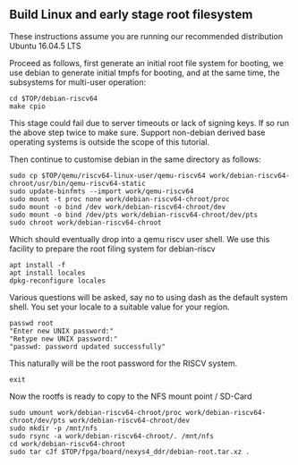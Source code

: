 ## Build Linux and early stage root filesystem

These instructions assume you are running our recommended distribution Ubuntu 16.04.5 LTS

Proceed as follows, first generate an initial root file system for booting, we use debian to generate initial tmpfs for booting,
and at the same time, the subsystems for multi-user operation:

    cd $TOP/debian-riscv64
    make cpio
    
This stage could fail due to server timeouts or lack of signing keys. If so run the above step twice to make sure.
Support non-debian derived base operating systems is outside the scope of this tutorial.

Then continue to customise debian in the same directory as follows:

    sudo cp $TOP/qemu/riscv64-linux-user/qemu-riscv64 work/debian-riscv64-chroot/usr/bin/qemu-riscv64-static
    sudo update-binfmts --import work/qemu-riscv64
    sudo mount -t proc none work/debian-riscv64-chroot/proc
    sudo mount -o bind /dev work/debian-riscv64-chroot/dev
    sudo mount -o bind /dev/pts work/debian-riscv64-chroot/dev/pts
    sudo chroot work/debian-riscv64-chroot

Which should eventually drop into a qemu riscv user shell. We use this facility to prepare the root filing system for debian-riscv

    apt install -f
    apt install locales
    dpkg-reconfigure locales

Various questions will be asked, say no to using dash as the default system shell. You set your locale to a suitable value for your region.

    passwd root
    "Enter new UNIX password:"
    "Retype new UNIX password:" 
    "passwd: password updated successfully"

This naturally will be the root password for the RISCV system.

    exit
    
Now the rootfs is ready to copy to the NFS mount point / SD-Card

    sudo umount work/debian-riscv64-chroot/proc work/debian-riscv64-chroot/dev/pts work/debian-riscv64-chroot/dev
    sudo mkdir -p /mnt/nfs
    sudo rsync -a work/debian-riscv64-chroot/. /mnt/nfs
    cd work/debian-riscv64-chroot
    sudo tar cJf $TOP/fpga/board/nexys4_ddr/debian-root.tar.xz .
